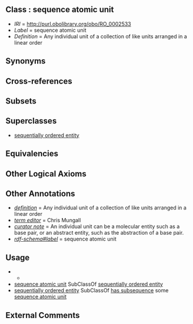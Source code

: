 
## Class : sequence atomic unit

 * *IRI* = http://purl.obolibrary.org/obo/RO_0002533
 * *Label* = sequence atomic unit
 * *Definition* = Any individual unit of a collection of like units arranged in a linear order

## Synonyms


## Cross-references


## Subsets


## Superclasses

 * [sequentially ordered entity](../../RO/32/RO_0002532.md)

## Equivalencies


## Other Logical Axioms


## Other Annotations

 * *[definition](../../IAO/15/IAO_0000115.md)* = Any individual unit of a collection of like units arranged in a linear order
 * *[term editor](../../IAO/17/IAO_0000117.md)* = Chris Mungall
 * *[curator note](../../IAO/32/IAO_0000232.md)* = An individual unit can be a molecular entity such as a base pair, or an abstract entity, such as the abstraction of a base pair.
 * *[rdf-schema#label](../../el/rdf-schema#label.md)* = sequence atomic unit

## Usage

 * -
 * [sequence atomic unit](../../RO/33/RO_0002533.md) SubClassOf [sequentially ordered entity](../../RO/32/RO_0002532.md)
 * [sequentially ordered entity](../../RO/32/RO_0002532.md) SubClassOf [has subsequence](../../RO/24/RO_0002524.md) some [sequence atomic unit](../../RO/33/RO_0002533.md)

## External Comments

